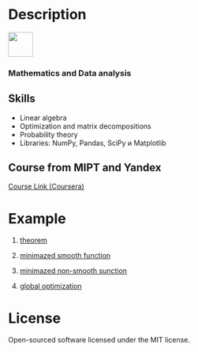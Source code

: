 # Description 

<p align="left">
  <img src="https://github.com/bobrokerson/mipt/blob/main/resources/logo.jpeg" width="50" >
</p>
                                                                                           
### Mathematics and Data analysis
                                                                                           
## Skills
* Linear algebra
* Optimization and matrix decompositions
* Probability theory
* Libraries: NumPy, Pandas, SciPy и Matplotlib



## Course from MIPT and Yandex

[Course Link (Coursera)](https://www.coursera.org/learn/mathematics-and-python)

# Example

1. [theorem](https://github.com/bobrokerson/mipt/blob/main/assignment/theorem.py)

2. [minimazed smooth function](https://github.com/bobrokerson/mipt/blob/main/assignment/min_smooth_fun.py)

3. [minimazed non-smooth sunction](https://github.com/bobrokerson/mipt/blob/main/assignment/min_nonsmooth_fun.py)

4. [global optimization](https://github.com/bobrokerson/mipt/blob/main/assignment/global_optimization.py)




# License
Open-sourced software licensed under the MIT license.
